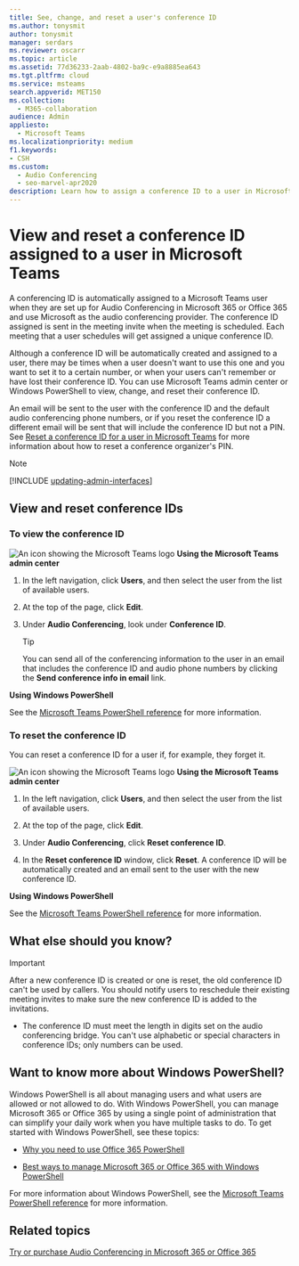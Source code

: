 ```yaml
---
title: See, change, and reset a user's conference ID
ms.author: tonysmit
author: tonysmit
manager: serdars
ms.reviewer: oscarr
ms.topic: article
ms.assetid: 77d36233-2aab-4802-ba9c-e9a8885ea643
ms.tgt.pltfrm: cloud
ms.service: msteams
search.appverid: MET150
ms.collection: 
  - M365-collaboration
audience: Admin
appliesto: 
  - Microsoft Teams
ms.localizationpriority: medium
f1.keywords:
- CSH
ms.custom: 
  - Audio Conferencing
  - seo-marvel-apr2020
description: Learn how to assign a conference ID to a user in Microsoft Teams and what the conference IDs parameters should be.
---
```


# View and reset a conference ID assigned to a user in Microsoft Teams

A conferencing ID is automatically assigned to a Microsoft Teams user when they are set up for Audio Conferencing in Microsoft 365 or Office 365 and use Microsoft as the audio conferencing provider. The conference ID assigned is sent in the meeting invite when the meeting is scheduled. Each meeting that a user schedules will get assigned a unique conference ID. 
  
Although a conference ID will be automatically created and assigned to a user, there may be times when a user doesn't want to use this one and you want to set it to a certain number, or when your users can't remember or have lost their conference ID. You can use Microsoft Teams admin center or Windows PowerShell to view, change, and reset their conference ID.
  
An email will be sent to the user with the conference ID and the default audio conferencing phone numbers, or if you reset the conference ID a different email will be sent that will include the conference ID but not a PIN. See [Reset a conference ID for a user in Microsoft Teams](reset-a-conference-id-for-a-user-in-teams.md) for more information about how to reset a conference organizer's PIN. 

> [!NOTE]
> [!INCLUDE [updating-admin-interfaces](includes/updating-admin-interfaces.md)]
  
## View and reset conference IDs

### To view the conference ID

![An icon showing the Microsoft Teams logo](media/teams-logo-30x30.png) **Using the Microsoft Teams admin center**

1. In the left navigation, click **Users**, and then select the user from the list of available users.

2. At the top of the page, click **Edit**.

3. Under **Audio Conferencing**, look under **Conference ID**.

    > [!TIP]
    > You can send all of the conferencing information to the user in an email that includes the conference ID and audio phone numbers by clicking the **Send conference info in email** link.
  
**Using Windows PowerShell**

See the [Microsoft Teams PowerShell reference](/powershell/module/teams/?view=teams-ps) for more information.
    
  
### To reset the conference ID

You can reset a conference ID for a user if, for example, they forget it.
  
![An icon showing the Microsoft Teams logo](media/teams-logo-30x30.png) **Using the Microsoft Teams admin center**

1. In the left navigation, click **Users**, and then select the user from the list of available users.

2. At the top of the page, click **Edit**.

3. Under **Audio Conferencing**, click **Reset conference ID**.

4. In the **Reset conference ID** window, click **Reset**. A conference ID will be automatically created and an email sent to the user with the new conference ID.
  
**Using Windows PowerShell**

See the [Microsoft Teams PowerShell reference](/powershell/module/teams/?view=teams-ps) for more information.


## What else should you know?

   > [!IMPORTANT]
   >  After a new conference ID is created or one is reset, the old conference ID can't be used by callers. You should notify users to reschedule their existing meeting invites to make sure the new conference ID is added to the invitations. 
  
    
- The conference ID must meet the length in digits set on the audio conferencing bridge. You can't use alphabetic or special characters in conference IDs; only numbers can be used.
   
    
## Want to know more about Windows PowerShell?

Windows PowerShell is all about managing users and what users are allowed or not allowed to do. With Windows PowerShell, you can manage Microsoft 365 or Office 365 by using a single point of administration that can simplify your daily work when you have multiple tasks to do. To get started with Windows PowerShell, see these topics:
    
  - [Why you need to use Office 365 PowerShell](/microsoft-365/enterprise/why-you-need-to-use-microsoft-365-powershell)
    
  - [Best ways to manage Microsoft 365 or Office 365 with Windows PowerShell](/previous-versions//dn568025(v=technet.10))
    
For more information about Windows PowerShell, see the [Microsoft Teams PowerShell reference](/powershell/module/teams/?view=teams-ps) for more information.
    
## Related topics

[Try or purchase Audio Conferencing in Microsoft 365 or Office 365](/SkypeForBusiness/audio-conferencing-in-office-365/try-or-purchase-audio-conferencing-in-office-365)